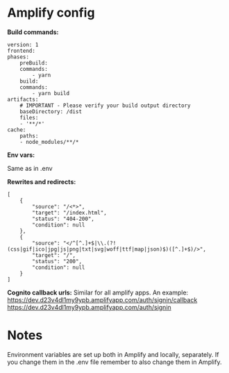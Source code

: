 # Amplify config

**Build commands:**

```
version: 1
frontend:
phases:
    preBuild:
    commands:
        - yarn
    build:
    commands:
        - yarn build
artifacts:
    # IMPORTANT - Please verify your build output directory
    baseDirectory: /dist
    files:
    - '**/*'
cache:
    paths:
    - node_modules/**/*
```

**Env vars:**

Same as in .env

**Rewrites and redirects:**

```
[
    {
        "source": "/<*>",
        "target": "/index.html",
        "status": "404-200",
        "condition": null
    },
    {
        "source": "</^[^.]+$|\\.(?!(css|gif|ico|jpg|js|png|txt|svg|woff|ttf|map|json)$)([^.]+$)/>",
        "target": "/",
        "status": "200",
        "condition": null
    }
]
```

**Cognito callback urls:**
Similar for all amplify apps. An example:
https://dev.d23v4dl1my9ypb.amplifyapp.com/auth/signin/callback
https://dev.d23v4dl1my9ypb.amplifyapp.com/auth/signin

# Notes

Environment variables are set up both in Amplify and locally, separately. If you change them in the .env file remember to also change them in Amplify.